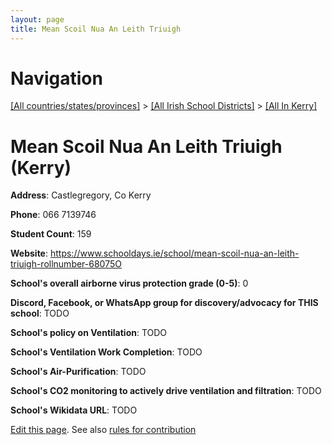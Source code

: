 ```yaml
---
layout: page
title: Mean Scoil Nua An Leith Triuigh
---
```

# Navigation

[[All countries/states/provinces]](../../..) > [[All Irish School Districts]](../..) > [[All In Kerry]](..)

# Mean Scoil Nua An Leith Triuigh (Kerry)

**Address**: Castlegregory, Co Kerry

**Phone**: 066 7139746

**Student Count**: 159

**Website**: <https://www.schooldays.ie/school/mean-scoil-nua-an-leith-triuigh-rollnumber-68075O>

**School's overall airborne virus protection grade (0-5)**: 0

**Discord, Facebook, or WhatsApp group for discovery/advocacy for THIS school**: TODO

**School's policy on Ventilation**: TODO

**School's Ventilation Work Completion**: TODO

**School's Air-Purification**: TODO

**School's CO2 monitoring to actively drive ventilation and filtration**: TODO

**School's Wikidata URL**: TODO


[Edit this page](https://github.com/ventilate-schools/Ireland/edit/main/./Kerry/Mean_Scoil_Nua_An_Leith_Triuigh.md). See also [rules for contribution](../../../contribution-rules/)